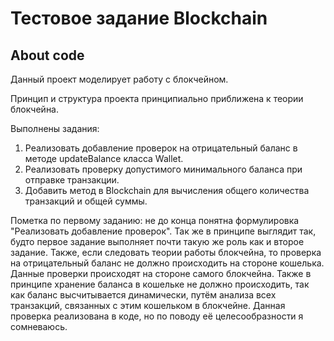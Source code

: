 # Тестовое задание Blockchain

## About code

Данный проект моделирует работу с блокчейном.

Принцип и структура проекта принципиально приближена к теории блокчейна.

Выполнены задания:
1. Реализовать добавление проверок на отрицательный баланс в методе updateBalance класса Wallet.
2. Реализовать проверку допустимого минимального баланса при отправке транзакции.
3. Добавить метод в Blockchain для вычисления общего количества транзакций и общей суммы.

Пометка по первому заданию: не до конца понятна формулировка "Реализовать добавление проверок". Так же в принципе выглядит так, будто первое задание выполняет почти такую же роль как и второе задание. Также, если следовать теории работы блокчейна, то проверка на отрицательный баланс не должно происходить на стороне кошелька. Данные проверки происходят на стороне самого блокчейна. Также в принципе хранение баланса в кошельке не должно происходить, так как баланс высчитывается динамически, путём анализа всех транзакций, связанных с этим кошельком в блокчейне. Данная проверка реализована в коде, но по поводу её целесообразности я сомневаюсь.